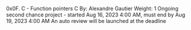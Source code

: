 0x0F. C - Function pointers
C
 By: Alexandre Gautier
 Weight: 1
 Ongoing second chance project - started Aug 16, 2023 4:00 AM, must end by Aug 19, 2023 4:00 AM
 An auto review will be launched at the deadline
